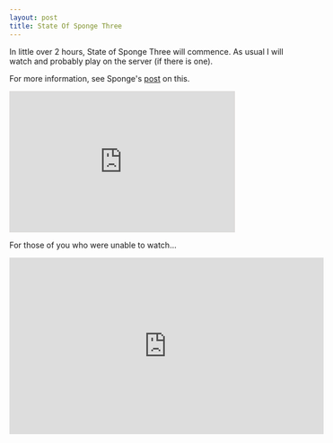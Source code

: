 ```yaml
---
layout: post
title: State Of Sponge Three
---
```

In little over 2 hours, State of Sponge Three will commence.
As usual I will watch and probably play on the server (if there is one).

For more information, see Sponge's [post](https://forums.spongepowered.org/t/sponge-status-update-18th-april-2015/6733) on this.

<iframe width="400" height="250" src="http://itsalmo.st/#sos3:embed" scrolling="no" frameborder="0" style="border: 1px solid #dbd8d7"></iframe>

For those of you who were unable to watch...
<iframe width="560" height="315" src="https://www.youtube.com/embed/a54ny12Tr54" frameborder="0" allowfullscreen></iframe>
